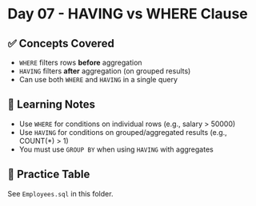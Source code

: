 # Day 07 - HAVING vs WHERE Clause

## ✅ Concepts Covered
- `WHERE` filters rows **before** aggregation
- `HAVING` filters **after** aggregation (on grouped results)
- Can use both `WHERE` and `HAVING` in a single query

## 🧠 Learning Notes
- Use `WHERE` for conditions on individual rows (e.g., salary > 50000)
- Use `HAVING` for conditions on grouped/aggregated results (e.g., COUNT(*) > 1)
- You must use `GROUP BY` when using `HAVING` with aggregates

## 📌 Practice Table
See `Employees.sql` in this folder.
